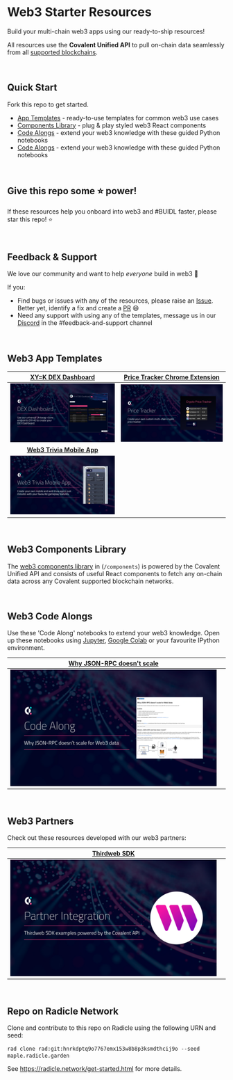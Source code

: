 # Web3 Starter Resources
Build your multi-chain web3 apps using our ready-to-ship resources!

All resources use the **Covalent Unified API** to pull on-chain data seamlessly from all [supported blockchains](https://www.covalenthq.com/docs/networks/). 

&nbsp;
## Quick Start

Fork this repo to get started. 

- [App Templates](#web3-app-templates) - ready-to-use templates for common web3 use cases
- [Components Library](#web3-components-library) - plug & play styled web3 React components
- [Code Alongs](#web3-code-alongs) - extend your web3 knowledge with these guided Python notebooks
- [Code Alongs](#web3-code-alongs) - extend your web3 knowledge with these guided Python notebooks

&nbsp;
## Give this repo some :star: power!
If these resources help you onboard into web3 and #BUIDL faster, please star this repo! :star:

&nbsp;
## Feedback & Support
We love our community and want to help *everyone* build in web3 :muscle:

If you:
- Find bugs or issues with any of the resources, please raise an [Issue](https://github.com/covalenthq/web3-templates/issues). Better yet, identify a fix and create a [PR](https://github.com/covalenthq/web3-resources/pulls) :smile:
- Need any support with using any of the templates, message us in our [Discord](https://covalenthq.com/discord) in the #feedback-and-support channel

&nbsp;
## Web3 App Templates

| [XY=K DEX Dashboard](https://github.com/covalenthq/dex-dashboard-template) |[Price Tracker Chrome Extension](https://github.com/covalenthq/price-tracker-chrome-extension)
| :-----------: | :-----------: |
| [![XY=K DEX Dashboard](./images/dex-dashboard.png)](https://github.com/covalenthq/dex-dashboard-template) | [![Price Tracker Chrome Extension](./images/price-tracker.png)](https://github.com/covalenthq/price-tracker-chrome-extension) |
|[**Web3 Trivia Mobile App**](https://github.com/covalenthq/web3-trivia-template) | |
| [![Web3 Trivia App](./images/web3-trivia.png)](https://github.com/covalenthq/web3-trivia-template) | |

&nbsp;
## Web3 Components Library
The [web3 components library](./components/) in (`/components`) is powered by the Covalent Unified API and consists of useful React components to fetch any on-chain data across any Covalent supported blockchain networks.

&nbsp;
## Web3 Code Alongs
Use these 'Code Along' notebooks to extend your web3 knowledge. Open up these notebooks using [Jupyter](https://jupyter.org/), [Google Colab](https://colab.research.google.com/) or your favourite IPython environment. 

|[Why JSON-RPC doesn't scale](./code-alongs/Why_JSON_RPC_doesn't_scale_for_Web3_data.ipynb) | |
| :-----------: | :-----------: |
|[![Why JSON-RPC doesn't scale](images/code-along-jsonrpc-scaling.png)](./code-alongs/Why_JSON_RPC_doesn't_scale_for_Web3_data.ipynb)| |

&nbsp;
## Web3 Partners
Check out these resources developed with our web3 partners:

|[Thirdweb SDK](https://github.com/thirdweb-example/covalent/?utm_source=covalent&utm_medium=web3-resources) | |
| :-----------: | :-----------: |
|[![Thirdweb SDK](images/partner-thirdweb-sdk.png)](https://github.com/thirdweb-example/covalent/?utm_source=covalent&utm_medium=web3-resources)| |

&nbsp;
## Repo on Radicle Network
Clone and contribute to this repo on Radicle using the following URN and seed:
```
rad clone rad:git:hnrkdptq9o7767emx153w8b8p3ksmdthcij9o --seed maple.radicle.garden
```

See https://radicle.network/get-started.html for more details.
